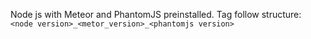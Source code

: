 Node js with Meteor and PhantomJS preinstalled. Tag follow structure: `<node version>_<metor_version>_<phantomjs version>`